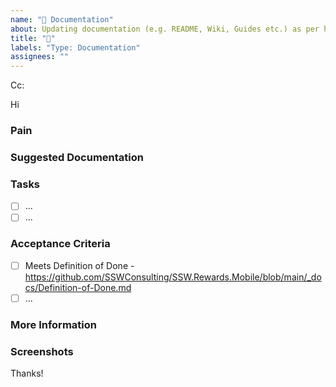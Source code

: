 ```yaml
---
name: "📝 Documentation"
about: Updating documentation (e.g. README, Wiki, Guides etc.) as per https://www.ssw.com.au/rules/awesome-documentation/
title: "📝"
labels: "Type: Documentation"
assignees: ""
---
```


<!-- These comments automatically delete -->
<!-- **Tip:** Delete parts that are not relevant -->
<!-- Next to Cc:, @ mention users who should be in the loop -->

Cc:

<!-- add intended user next to **Hi** -->

Hi

### Pain

<!-- Explain the pain you are experiencing -->

### Suggested Documentation

<!-- Short summary of the documentation that should be added -->

### Tasks

<!--Add GitHub tasks-->

- [ ] ...
- [ ] ...

### Acceptance Criteria

<!-- Acceptance Criteria helps to answer the question "How will I know when I'm done with this story?". It defines the requirements that must be met for the story to be completed. See https://www.ssw.com.au/rules/acceptance-criteria -->

- [ ] Meets Definition of Done - https://github.com/SSWConsulting/SSW.Rewards.Mobile/blob/main/_docs/Definition-of-Done.md
- [ ] ...

### More Information

<!-- Add any other context here -->

### Screenshots

<!-- If applicable, add screenshots to help explain your problem. -->

Thanks!
